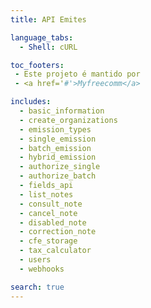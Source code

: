 ```yaml
---
title: API Emites

language_tabs:
  - Shell: cURL

toc_footers:
 - Este projeto é mantido por
 - <a href='#'>Myfreecomm</a>

includes:
  - basic_information
  - create_organizations
  - emission_types
  - single_emission
  - batch_emission
  - hybrid_emission
  - authorize_single
  - authorize_batch
  - fields_api
  - list_notes
  - consult_note
  - cancel_note
  - disabled_note
  - correction_note
  - cfe_storage
  - tax_calculator
  - users
  - webhooks

search: true
---
```

